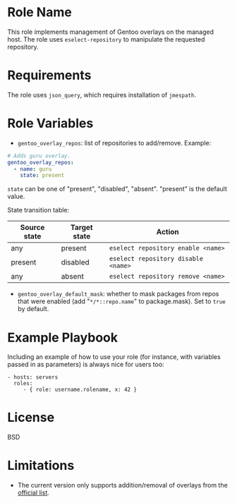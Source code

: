 # Role Name

This role implements management of Gentoo overlays on the managed host. The role uses `eselect-repository` to manipulate the requested repository.

# Requirements

The role uses `json_query`, which requires installation of `jmespath`.

# Role Variables

* `gentoo_overlay_repos`: list of repositories to add/remove. Example:

```yaml
# Adds guru overlay.
gentoo_overlay_repos:
  - name: guru
    state: present
```

`state` can be one of "present", "disabled", "absent". "present" is the default value.

State transition table:

| Source state | Target state | Action |
| --- | --- | --- |
| any | present | `eselect repository enable <name>` |
| present | disabled | `eselect repository disable <name>` |
| any | absent | `eselect repository remove <name>` |

* `gentoo_overlay_default_mask`: whether to mask packages from repos that were enabled (add "`*/*::repo.name`" to package.mask). Set to `true` by default.

# Example Playbook

Including an example of how to use your role (for instance, with variables passed in as parameters) is always nice for users too:

    - hosts: servers
      roles:
         - { role: username.rolename, x: 42 }

# License

BSD

# Limitations

* The current version only supports addition/removal of overlays from the [official list](https://repos.gentoo.org/).
